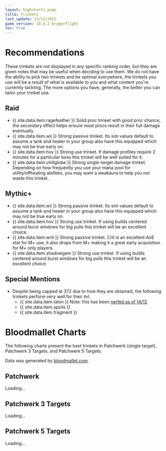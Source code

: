 ```yaml
---
layout: highcharts_page
title: Trinkets
last_update: 13/12/2022
game_version: 10.0.2 Dragonflight
toc: true
---
```

# Recommendations
These trinkets are not displayed in any specific ranking order, but they are given notes that may be useful when deciding to use them. We do not have the ability to pick two trinkets and be optimal everywhere, the trinkets you use will be a result of what is available to you and what content you're currently tackling. The more options you have, generally, the better you can tailor your trinket use.

## Raid
* {{ site.data.item.ragefeather }} Solid proc trinket with good proc chance, the secondary effect helps ensure most procs result in their full damage eventually
* {{ site.data.item.wii }} Strong passive trinket. Its sim values default to assume a tank and healer in your group also have this equipped which may not be true early on.
* {{ site.data.item.hov }} Strong use trinket. If damage profiles require 2 minutes for a particular boss this trinket will be well suited for it.
* {{ site.data.item.chillglobe }} Strong single-target damage trinket. Depending on how frequently you use your mana pool for utility/offhealing abilities, you may want a weakaura to help you not waste this trinket.


## Mythic+
* {{ site.data.item.wii }} Strong passive trinket. Its sim values default to assume a tank and healer in your group also have this equipped which may not be true early on.
* {{ site.data.item.hov }} Strong use trinket. If using builds centered around burst windows for big pulls this trinket will be an excellent choice.
* {{ site.data.item.writ }} Strong passive trinket. Crit is an excellent AoE stat for M+ use, it also drops from M+ making it a great early acquisition for M+ only players.
* {{ site.data.item.shadowgem }} Strong use trinket. If using builds centered around burst windows for big pulls this trinket will be an excellent choice.

## Special Mentions
* Despite being capped at 372 due to how they are obtained, the following trinkets perform very well for their ilvl.
    * {{ site.data.item.talon }}  Note: this has been [nerfed as of 14/12](https://www.wowhead.com/news/uldaman-time-breaching-talon-trinket-nerfed-in-hotfix-330514?webhook)
    * {{ site.data.item.spoils }}
    * {{ site.data.item.fragment }}

# Bloodmallet Charts
The following charts present the best trinkets in Patchwerk (single
target), Patchwerk 3 Targets, and Patchwerk 5 Targets.

Data was generated by [bloodmallet.com](https://bloodmallet.com).

## Patchwerk
<div id="bloodmallet_patchwerk" class="bloodmallet_chart" data-wow-class="shaman" data-wow-spec="elemental" data-font-color="#eee" data-background-color="#222" data-entries="15">Loading...</div>

## Patchwerk 3 Targets
<div id="bloodmallet_patchwerk3" class="bloodmallet_chart" data-wow-class="shaman" data-wow-spec="elemental" data-fight-style="castingpatchwerk3" data-font-color="#eee" data-background-color="#222" data-entries="15">Loading...</div>

## Patchwerk 5 Targets
<div id="bloodmallet_patchwerk5" class="bloodmallet_chart" data-wow-class="shaman" data-wow-spec="elemental" data-fight-style="castingpatchwerk5" data-font-color="#eee" data-background-color="#222" data-entries="15">Loading...</div>
